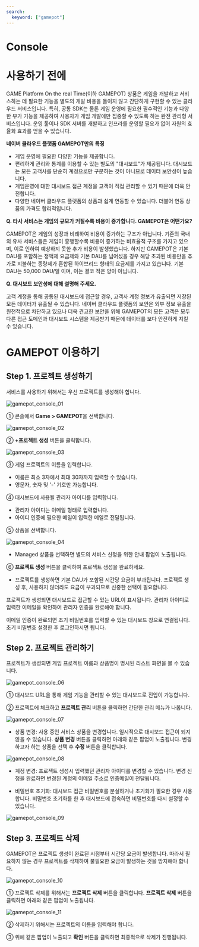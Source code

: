 ```yaml
---
search:
  keyword: ["gamepot"]
---
```


# Console

# 사용하기 전에

GAME Platform On the real Time(이하 GAMEPOT) 상품은 게임을 개발하고 서비스하는 데 필요한 기능을 별도의 개발 비용을 들이지 않고 간단하게 구현할 수 있는 클라우드 서비스입니다. 특히, 공통 SDK는 물론 게임 운영에 필요한 필수적인 기능과 다양한 부가 기능을 제공하여 사용자가 게임 개발에만 집중할 수 있도록 하는 완전 관리형 서비스입니다. 운영 툴이나 SDK 서버를 개발하고 인프라를 운영할 필요가 없어 자원의 효율화 효과를 얻을 수 있습니다.

**네이버 클라우드 플랫폼 GAMEPOT만의 특징**

- 게임 운영에 필요한 다양한 기능을 제공합니다.
- 편리하게 관리와 통계를 이용할 수 있는 별도의 "대시보드"가 제공됩니다. 대시보드는 모든 고객사를 단순히 계정으로만 구분하는 것이 아니므로 데이터 보안성이 높습니다.
- 게임운영에 대한 대시보드 접근 계정을 고객이 직접 관리할 수 있기 때문에 더욱 안전합니다.
- 다양한 네이버 클라우드 플랫폼의 상품과 쉽게 연동할 수 있습니다. 더불어 연동 상품의 가격도 합리적입니다.

**Q. 타사 서비스는 게임의 규모가 커질수록 비용이 증가합니다. GAMEPOT은 어떤가요?**

GAMEPOT은 게임의 성장과 비례하여 비용이 증가하는 구조가 아닙니다. 기존의 국내외 유사 서비스들은 게임이 흥행할수록 비용이 증가하는 비효율적 구조를 가지고 있으며, 이로 인하여 예상하지 못한 추가 비용이 발생했습니다. 하지만 GAMEPOT은 기본 DAU를 포함하는 정액제 요금제와 기본 DAU를 넘어섰을 경우 해당 초과된 비용만을 추가로 지불하는 종량제가 혼합된 하이브리드 형태의 요금제를 가지고 있습니다. 기본 DAU는 50,000 DAU/일 이며, 이는 결코 적은 양이 아닙니다.

**Q. 대시보드 보안성에 대해 설명해 주세요.**

고객 계정을 통해 공통된 대시보드에 접근할 경우, 고객사 계정 정보가 유출되면 저장된 모든 데이터가 유출될 수 있습니다. 네이버 클라우드 플랫폼의 보안은 외부 정보 유출을 원천적으로 차단하고 있으나 더욱 견고한 보안을 위해 GAMEPOT의 모든 고객은 모두 다른 접근 도메인과 대시보드 시스템을 제공받기 때문에 데이터를 보다 안전하게 지킬 수 있습니다.

# GAMEPOT 이용하기

## Step 1. 프로젝트 생성하기

서비스를 사용하기 위해서는 우선 프로젝트를 생성해야 합니다.

![gamepot_console_01](./images/gamepot_console_01.png)

① 콘솔에서 **Game > GAMEPOT**을 선택합니다.

![gamepot_console_02](./images/gamepot_console_02.png)

② **+프로젝트 생성** 버튼을 클릭합니다.

![gamepot_console_03](./images/gamepot_console_03.png)

③ 게임 프로젝트의 이름을 입력합니다.

- 이름은 최소 3자에서 최대 30자까지 입력할 수 있습니다.
- 영문자, 숫자 및 '-' 기호만 가능합니다.

④ 대시보드에 사용될 관리자 아이디를 입력합니다.

- 관리자 아이디는 이메일 형태로 입력합니다.
- 아이디 인증에 필요한 메일이 입력한 메일로 전달됩니다.

⑤ 상품을 선택합니다.

![gamepot_console_04](./images/gamepot_console_04.png)

- Managed 상품을 선택하면 별도의 서비스 신청을 위한 안내 팝업이 노출됩니다.

⑥ **프로젝트 생성** 버튼을 클릭하여 프로젝트 생성을 완료하세요.

- 프로젝트를 생성하면 기본 DAU가 포함된 시간당 요금이 부과됩니다. 프로젝트 생성 후, 사용하지 않더라도 요금이 부과되므로 신중한 선택이 필요합니다.

프로젝트가 생성되면 대시보드로 접근할 수 있는 URL이 표시됩니다. 관리자 아이디로 입력한 이메일을 확인하여 관리자 인증을 완료해야 합니다.

이메일 인증이 완료되면 초기 비밀번호를 입력할 수 있는 대시보드 창으로 연결됩니다. 초기 비밀번호 설정한 후 로그인하시면 됩니다.

## Step 2. 프로젝트 관리하기

프로젝트가 생성되면 게임 프로젝트 이름과 상품명이 명시된 리스트 화면을 볼 수 있습니다.

![gamepot_console_06](./images/gamepot_console_06.png)

① 대시보드 URL을 통해 게임 기능을 관리할 수 있는 대시보드로 진입이 가능합니다.

② 프로젝트에 체크하고 **프로젝트 관리** 버튼을 클릭하면 간단한 관리 메뉴가 나옵니다.

![gamepot_console_07](./images/gamepot_console_07.png)

- 상품 변경: 사용 중인 서비스 상품을 변경합니다. 일시적으로 대시보드 접근이 되지 않을 수 있습니다. **상품 변경** 버튼을 클릭하면 아래와 같은 팝업이 노출됩니다. 변경하고자 하는 상품을 선택 후 **수정** 버튼을 클릭합니다.

![gamepot_console_08](./images/gamepot_console_08.png)

- 계정 변경: 프로젝트 생성시 입력했던 관리자 아이디를 변경할 수 있습니다. 변경 신청을 완료하면 변경된 계정의 이메일 주소로 인증메일이 전달됩니다.

- 비밀번호 초기화: 대시보드 접근 비밀번호를 분실하거나 초기화가 필요한 경우 사용합니다. 비밀번호 초기화를 한 후 대시보드에 접속하면 비밀번호를 다시 설정할 수 있습니다.

![gamepot_console_09](./images/gamepot_console_09.png)

## Step 3. 프로젝트 삭제

GAMEPOT은 프로젝트 생성이 완료된 시점부터 시간당 요금이 발생합니다. 따라서 필요하지 않는 경우 프로젝트를 삭제하여 불필요한 요금이 발생하는 것을 방지해야 합니다.

![gamepot_console_10](./images/gamepot_console_10.png)

① 프로젝트 삭제를 위해서는 **프로젝트 삭제** 버튼을 클릭합니다. **프로젝트 삭제** 버튼을 클릭하면 아래와 같은 팝업이 노출됩니다.

![gamepot_console_11](./images/gamepot_console_11.png)

② 삭제하기 위해서는 프로젝트의 이름을 입력해야 합니다.

③ 위에 같은 팝업이 노출되고 **확인** 버튼을 클릭하면 최종적으로 삭제가 진행됩니다.
